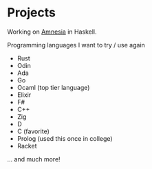 # Projects

Working on [Amnesia](https://esolangs.org/wiki/Amnesia) in Haskell.

Programming languages I want to try / use again
- Rust
- Odin
- Ada
- Go
- Ocaml (top tier language)
- Elixir
- F#
- C++
- Zig
- D
- C (favorite)
- Prolog (used this once in college)
- Racket

... and much more!
